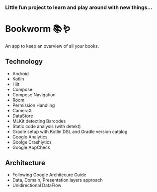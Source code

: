 ### Little fun project to learn and play around with new things...

# Bookworm 📚🪱

An app to keep an overview of all your books.


## Technology

- Android
- Kotlin
- Hilt
- Compose
- Compose Navigation
- Room
- Permission Handling
- CameraX
- DataStore
- MLKit detecting Barcodes
- Static code analysis (with detekt)
- Gradle setup with Kotlin DSL and Gradle version catalog
- Google Analytics
- Goolge Crashlytics
- Google AppCheck

## Architecture

- Following Google Architecure Guide
- Data, Domain, Presentation layers approach
- Unidirectional DataFlow  
